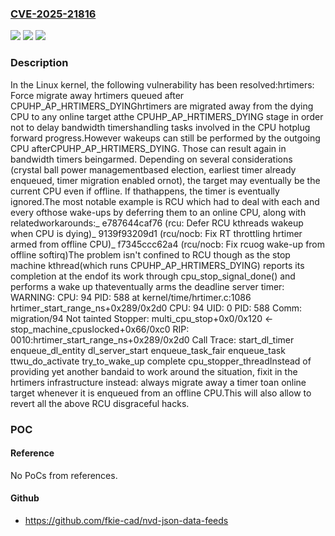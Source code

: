 ### [CVE-2025-21816](https://cve.mitre.org/cgi-bin/cvename.cgi?name=CVE-2025-21816)
![](https://img.shields.io/static/v1?label=Product&message=Linux&color=blue)
![](https://img.shields.io/static/v1?label=Version&message=5c0930ccaad5a74d74e8b18b648c5eb21ed2fe94%3C%20e456a88bddae4030ba962447bb84be6669f2a0c1%20&color=brighgreen)
![](https://img.shields.io/static/v1?label=Vulnerability&message=n%2Fa&color=brighgreen)

### Description

In the Linux kernel, the following vulnerability has been resolved:hrtimers: Force migrate away hrtimers queued after CPUHP_AP_HRTIMERS_DYINGhrtimers are migrated away from the dying CPU to any online target atthe CPUHP_AP_HRTIMERS_DYING stage in order not to delay bandwidth timershandling tasks involved in the CPU hotplug forward progress.However wakeups can still be performed by the outgoing CPU afterCPUHP_AP_HRTIMERS_DYING. Those can result again in bandwidth timers beingarmed. Depending on several considerations (crystal ball power managementbased election, earliest timer already enqueued, timer migration enabled ornot), the target may eventually be the current CPU even if offline. If thathappens, the timer is eventually ignored.The most notable example is RCU which had to deal with each and every ofthose wake-ups by deferring them to an online CPU, along with relatedworkarounds:_ e787644caf76 (rcu: Defer RCU kthreads wakeup when CPU is dying)_ 9139f93209d1 (rcu/nocb: Fix RT throttling hrtimer armed from offline CPU)_ f7345ccc62a4 (rcu/nocb: Fix rcuog wake-up from offline softirq)The problem isn't confined to RCU though as the stop machine kthread(which runs CPUHP_AP_HRTIMERS_DYING) reports its completion at the endof its work through cpu_stop_signal_done() and performs a wake up thateventually arms the deadline server timer:   WARNING: CPU: 94 PID: 588 at kernel/time/hrtimer.c:1086 hrtimer_start_range_ns+0x289/0x2d0   CPU: 94 UID: 0 PID: 588 Comm: migration/94 Not tainted   Stopper: multi_cpu_stop+0x0/0x120 <- stop_machine_cpuslocked+0x66/0xc0   RIP: 0010:hrtimer_start_range_ns+0x289/0x2d0   Call Trace:   <TASK>     start_dl_timer     enqueue_dl_entity     dl_server_start     enqueue_task_fair     enqueue_task     ttwu_do_activate     try_to_wake_up     complete     cpu_stopper_threadInstead of providing yet another bandaid to work around the situation, fixit in the hrtimers infrastructure instead: always migrate away a timer toan online target whenever it is enqueued from an offline CPU.This will also allow to revert all the above RCU disgraceful hacks.

### POC

#### Reference
No PoCs from references.

#### Github
- https://github.com/fkie-cad/nvd-json-data-feeds

